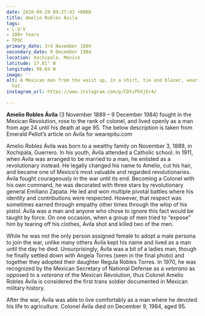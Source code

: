 ```yaml
---
date: 2020-09-29 09:27:43 +0000
title: Amelio Robles Ávila
tags:
- L-U-V
- 100+ Years
- TPOC
primary_date: 3rd November 1889
secondary_date: 9 December 1984
location: Xochipala, Mexico
latitude: 17.81° N
longitude: 99.64 W
image: ''
alt: A Mexican man from the waist up, in a shirt, tie and blazer, wearing a stetson
  hat.
instagram_url: https://www.instagram.com/p/CDtiPhXj6r4/

---
```

**Amelio Robles Ávila** (3 November 1889 – 9 December 1984) fought in the Mexican Revolution, rose to the rank of colonel, and lived openly as a man from age 24 until his death at age 95. The below description is taken from Emerald Pellot’s article on Ávila for wearepitu.com

Amelio Robles Ávila was born to a wealthy family on November 3, 1889, in Xochipala, Guerrero. In his youth, Ávila attended a Catholic school. In 1911, when Ávila was arranged to be married to a man, he enlisted as a revolutionary instead. He legally changed his name to Amelio, cut his hair, and became one of Mexico’s most valuable and regarded revolutionaries. Ávila fought courageously in the war until its end. Becoming a Colonel with his own command, he was decorated with three stars by revolutionary general Emiliano Zapata. He led and won multiple pivotal battles where his identity and contributions were respected. However, that respect was sometimes earned through empathy other times through the whip of his pistol. Ávila was a man and anyone who chose to ignore this fact would be taught by force. On one occasion, when a group of men tried to “expose” him by tearing off his clothes, Ávila shot and killed two of the men.

While he was not the only person assigned female to adopt a male persona to join the war, unlike many others Ávila kept his name and lived as a man until the day he died. Unsurprisingly, Ávila was a bit of a ladies man, though he finally settled down with Angela Torres (seen in the final photo) and together they adopted their daughter Regula Robles Torres. In 1970, he was recognized by the Mexican Secretary of National Defense as a _veterano_ as opposed to a _veterana_ of the Mexican Revolution, thus Colonel Amelio Robles Ávila is considered the first trans soldier documented in Mexican military history.

After the war, Ávila was able to live comfortably as a man where he devoted his life to agriculture. Colonel Ávila died on December 9, 1984, aged 95.